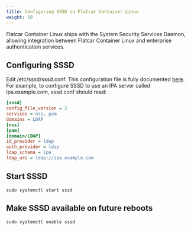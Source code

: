 ```yaml
---
title: Configuring SSSD on Flatcar Container Linux
weight: 10
---
```


Flatcar Container Linux ships with the System Security Services Daemon, allowing integration between Flatcar Container Linux and enterprise authentication services.

## Configuring SSSD

Edit /etc/sssd/sssd.conf. This configuration file is fully documented [here](https://jhrozek.fedorapeople.org/sssd/1.13.1/man/sssd.conf.5.html). For example, to configure SSSD to use an IPA server called ipa.example.com, sssd.conf should read:

```ini
[sssd]
config_file_version = 2
services = nss, pam
domains = LDAP
[nss]
[pam]
[domain/LDAP]
id_provider = ldap
auth_provider = ldap
ldap_schema = ipa
ldap_uri = ldap://ipa.example.com
```

## Start SSSD

```shell
sudo systemctl start sssd
```

## Make SSSD available on future reboots

```shell
sudo systemctl enable sssd
```
